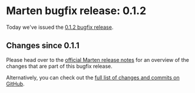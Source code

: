 # Marten bugfix release: 0.1.2

Today we've issued the [0.1.2 bugfix release](https://martenframework.com/docs/the-marten-project/release-notes/0.1.2).

## Changes since 0.1.1

Please head over to the [official Marten release notes](https://martenframework.com/docs/the-marten-project/release-notes/0.1.2) for an overview of the changes that are part of this bugfix release.

Alternatively, you can check out the [full list of changes and commits on GitHub](https://github.com/martenframework/marten/compare/v0.1.1...v0.1.2).
